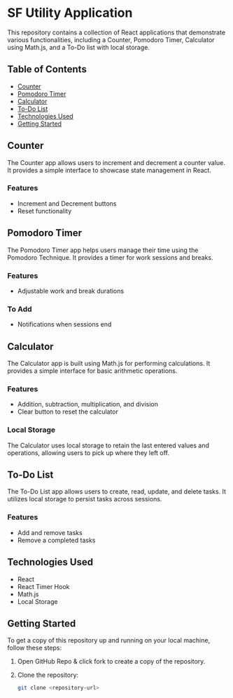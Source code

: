 # SF Utility Application

This repository contains a collection of React applications that demonstrate various functionalities, including a Counter, Pomodoro Timer, Calculator using Math.js, and a To-Do list with local storage.

## Table of Contents

- [Counter](#counter)
- [Pomodoro Timer](#pomodoro-timer)
- [Calculator](#calculator)
- [To-Do List](#to-do-list)
- [Technologies Used](#technologies-used)
- [Getting Started](#getting-started)

## Counter

The Counter app allows users to increment and decrement a counter value. It provides a simple interface to showcase state management in React.

### Features
- Increment and Decrement buttons
- Reset functionality

## Pomodoro Timer

The Pomodoro Timer app helps users manage their time using the Pomodoro Technique. It provides a timer for work sessions and breaks.

### Features
- Adjustable work and break durations

### To Add
- Notifications when sessions end

## Calculator

The Calculator app is built using Math.js for performing calculations. It provides a simple interface for basic arithmetic operations.

### Features
- Addition, subtraction, multiplication, and division
- Clear button to reset the calculator

### Local Storage
The Calculator uses local storage to retain the last entered values and operations, allowing users to pick up where they left off.

## To-Do List

The To-Do List app allows users to create, read, update, and delete tasks. It utilizes local storage to persist tasks across sessions.

### Features
- Add and remove tasks
- Remove a completed tasks

## Technologies Used

- React
- React Timer Hook
- Math.js
- Local Storage

## Getting Started

To get a copy of this repository up and running on your local machine, follow these steps:

1. Open GitHub Repo & click fork to create a copy of the repository.

2. Clone the repository:
   ```bash terminal
   git clone <repository-url>
